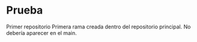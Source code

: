 # Prueba
Primer repositorio
Primera rama creada dentro del repositorio principal.
No debería aparecer en el main.
